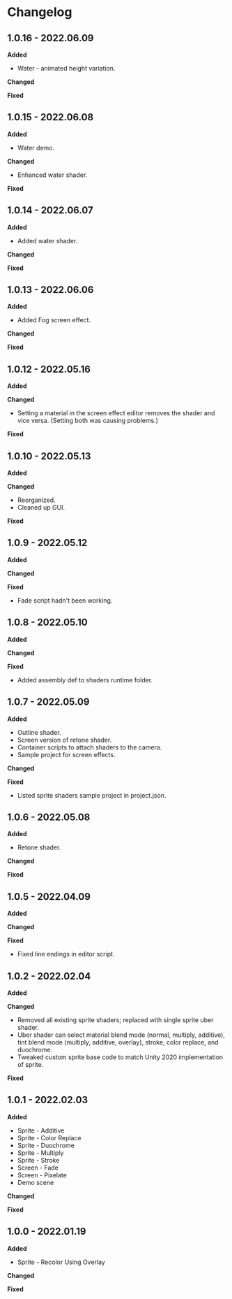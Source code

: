 # Changelog

## 1.0.16 - 2022.06.09

**Added**

* Water - animated height variation.

**Changed**

**Fixed**

## 1.0.15 - 2022.06.08

**Added**

* Water demo.

**Changed**

* Enhanced water shader.

**Fixed**

## 1.0.14 - 2022.06.07

**Added**

* Added water shader.

**Changed**

**Fixed**

## 1.0.13 - 2022.06.06

**Added**

* Added Fog screen effect.

**Changed**

**Fixed**

## 1.0.12 - 2022.05.16

**Added**

**Changed**

* Setting a material in the screen effect editor removes the shader and vice versa. (Setting both was causing problems.)

**Fixed**

## 1.0.10 - 2022.05.13

**Added**

**Changed**

* Reorganized.
* Cleaned up GUI.

**Fixed**

## 1.0.9 - 2022.05.12

**Added**

**Changed**

**Fixed**

* Fade script hadn't been working.

## 1.0.8 - 2022.05.10

**Added**

**Changed**

**Fixed**

* Added assembly def to shaders runtime folder.

## 1.0.7 - 2022.05.09

**Added**

* Outline shader.
* Screen version of retone shader.
* Container scripts to attach shaders to the camera.
* Sample project for screen effects.

**Changed**

**Fixed**

* Listed sprite shaders sample project in project.json.

## 1.0.6 - 2022.05.08

**Added**

* Retone shader.

**Changed**

**Fixed**

## 1.0.5 - 2022.04.09

**Added**

**Changed**

**Fixed**

* Fixed line endings in editor script.

## 1.0.2 - 2022.02.04

**Added**

**Changed**

* Removed all existing sprite shaders; replaced with single sprite uber shader.
* Uber shader can select material blend mode (normal, multiply, additive), tint blend mode (multiply, additive, overlay), stroke, color replace, and duochrome.
* Tweaked custom sprite base code to match Unity 2020 implementation of sprite.

**Fixed**

## 1.0.1 - 2022.02.03

**Added**

* Sprite - Additive
* Sprite - Color Replace
* Sprite - Duochrome
* Sprite - Multiply
* Sprite - Stroke
* Screen - Fade
* Screen - Pixelate
* Demo scene

**Changed**

**Fixed**

## 1.0.0 - 2022.01.19

**Added**

* Sprite - Recolor Using Overlay

**Changed**

**Fixed**
